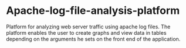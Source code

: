 # Apache-log-file-analysis-platform
Platform for analyzing web server traffic using apache log files. The platform enables the user to create graphs and view data in tables depending on the arguments he sets on the front end of the application.
